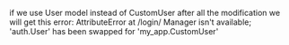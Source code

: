 if we use User model instead of CustomUser after all the modification we will get this error:
AttributeError at /login/
Manager isn't available; 'auth.User' has been swapped for 'my_app.CustomUser'